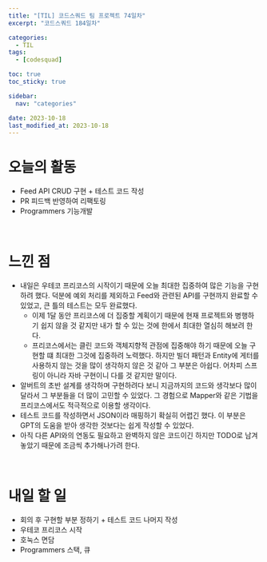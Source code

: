```yaml
---
title: "[TIL] 코드스쿼드 팀 프로젝트 74일차"
excerpt: "코드스쿼드 184일차"

categories:
  - TIL
tags:
  - [codesquad]

toc: true
toc_sticky: true

sidebar:
  nav: "categories"

date: 2023-10-18
last_modified_at: 2023-10-18
---
```


# 오늘의 활동

- Feed API CRUD 구현 + 테스트 코드 작성
- PR 피드백 반영하여 리팩토링
- Programmers 기능개발

<br>

# 느낀 점

- 내일은 우테코 프리코스의 시작이기 때문에 오늘 최대한 집중하여 많은 기능을 구현하려 했다. 덕분에 예외 처리를 제외하고 Feed와 관련된 API를 구현까지 완료할 수 있었고, 큰 틀의 테스트는 모두 완료했다.
    - 이제 1달 동안 프리코스에 더 집중할 계획이기 때문에 현재 프로젝트와 병행하기 쉽지 않을 것 같지만 내가 할 수 있는 것에 한에서 최대한 열심히 해보려 한다.
    - 프리코스에서는 클린 코드와 객체지향적 관점에 집중해야 하기 때문에 오늘 구현할 떄 최대한 그것에 집중하려 노력했다. 하지만 빌더 패턴과 Entity에 게터를 사용하지 않는 것을 많이 생각하지 않은 것 같아 그 부분은 아쉽다. 어차피 스프링이 아니라 자바 구현이니 다를 것 같지만 말이다.
- 알버트의 초반 설계를 생각하며 구현하려다 보니 지금까지의 코드와 생각보다 많이 달라서 그 부분들을 더 많이 고민할 수 있었다. 그 경험으로 Mapper와 같은 기법을 프리코스에서도 적극적으로 이용할 생각이다.
- 테스트 코드를 작성하면서 JSON이라 매핑하기 확실히 어렵긴 했다. 이 부분은 GPT의 도움을 받아 생각한 것보다는 쉽게 작성할 수 있었다.
- 아직 다른 API와의 연동도 필요하고 완벽하지 않은 코드이긴 하지만 TODO로 남겨놓았기 때문에 조금씩 추가해나가려 한다.

<br>

# 내일 할 일

- 회의 후 구현할 부분 정하기 + 테스트 코드 나머지 작성
- 우테코 프리코스 시작
- 호눅스 면담
- Programmers 스택, 큐
